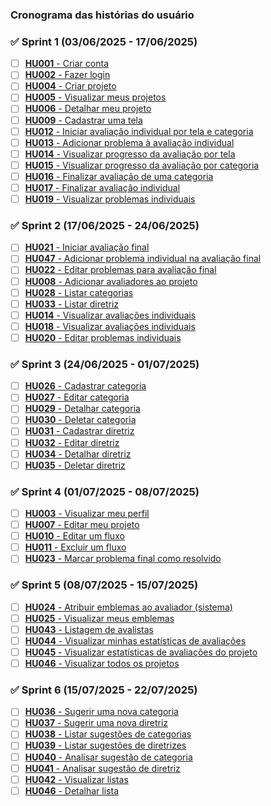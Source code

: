 ### Cronograma das histórias do usuário

### ✅ Sprint 1 (03/06/2025 - 17/06/2025)

- [ ] [**HU001** - Criar conta](./hu-001/read.md)
- [ ] [**HU002** - Fazer login](./hu-002/read.md)
- [ ] [**HU004** - Criar projeto](./hu-004/read.md)
- [ ] [**HU005** - Visualizar meus projetos](./hu-005/read.md)
- [ ] [**HU006** - Detalhar meu projeto](./hu-006/read.md)
- [ ] [**HU009** - Cadastrar uma tela](./hu-009/read.md)
- [ ] [**HU012** - Iniciar avaliação individual por tela e categoria](./hu-012/read.md)
- [ ] [**HU013** - Adicionar problema à avaliação individual](./hu-013/read.md)
- [ ] [**HU014** - Visualizar progresso da avaliação por tela](./hu-014/read.md)
- [ ] [**HU015** - Visualizar progresso da avaliação por categoria](./hu-015/read.md)
- [ ] [**HU016** - Finalizar avaliação de uma categoria](./hu-016/read.md)
- [ ] [**HU017** - Finalizar avaliação individual](./hu-017/read.md)
- [ ] [**HU019** - Visualizar problemas individuais](./hu-019/read.md)

### ✅ Sprint 2 (17/06/2025 - 24/06/2025)

- [ ] [**HU021** - Iniciar avaliação final]()
- [ ] [**HU047** - Adicionar problema individual na avaliação final]()
- [ ] [**HU022** - Editar problemas para avaliação final]()
- [ ] [**HU008** - Adicionar avaliadores ao projeto]()
- [ ] [**HU028** - Listar categorias](./hu-028/read.md)
- [ ] [**HU033** - Listar diretriz]()
- [ ] [**HU014** - Visualizar avaliações individuais]()
- [ ] [**HU018** - Visualizar avaliações individuais]()
- [ ] [**HU020** - Editar problemas individuais]()

### ✅ Sprint 3 (24/06/2025 - 01/07/2025)

- [ ] [**HU026** - Cadastrar categoria](./hu-026/read.md)
- [ ] [**HU027** - Editar categoria](./hu-027/read.md)
- [ ] [**HU029** - Detalhar categoria](./hu-029/read.md)
- [ ] [**HU030** - Deletar categoria](./hu-030/read.md)
- [ ] [**HU031** - Cadastrar diretriz]()
- [ ] [**HU032** - Editar diretriz]()
- [ ] [**HU034** - Detalhar diretriz]()
- [ ] [**HU035** - Deletar diretriz]()

### ✅ Sprint 4 (01/07/2025 - 08/07/2025)

- [ ] [**HU003** - Visualizar meu perfil]()
- [ ] [**HU007** - Editar meu projeto]()
- [ ] [**HU010** - Editar um fluxo]()
- [ ] [**HU011** - Excluir um fluxo]()
- [ ] [**HU023** - Marcar problema final como resolvido]()

### ✅ Sprint 5 (08/07/2025 - 15/07/2025)

- [ ] [**HU024** - Atribuir emblemas ao avaliador (sistema)]()
- [ ] [**HU025** - Visualizar meus emblemas]()
- [ ] [**HU043** - Listagem de avalistas]()
- [ ] [**HU044** - Visualizar minhas estatísticas de avaliações]()
- [ ] [**HU045** - Visualizar estatísticas de avaliações do projeto]()
- [ ] [**HU046** - Visualizar todos os projetos]()

### ✅ Sprint 6 (15/07/2025 - 22/07/2025)

- [ ] [**HU036** - Sugerir uma nova categoria]()
- [ ] [**HU037** - Sugerir uma nova diretriz]()
- [ ] [**HU038** - Listar sugestões de categorias]()
- [ ] [**HU039** - Listar sugestões de diretrizes]()
- [ ] [**HU040** - Analisar sugestão de categoria]()
- [ ] [**HU041** - Analisar sugestão de diretriz]()
- [ ] [**HU042** - Visualizar listas]()
- [ ] [**HU046** - Detalhar lista]()
